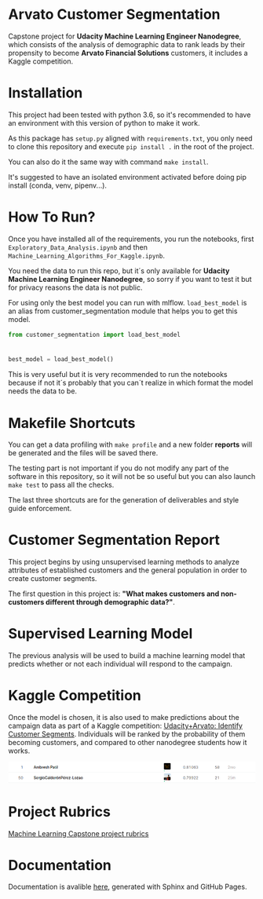 # Arvato Customer Segmentation

Capstone project for **Udacity Machine Learning Engineer Nanodegree**, which consists of the analysis of demographic data to rank leads by their propensity to become **Arvato Financial Solutions** customers, it includes a Kaggle competition.

# Installation

This project had been tested with python 3.6, so it's recommended to have an environment with this version of python to make it work.

As this package has `setup.py` aligned with `requirements.txt`, you only need to clone this repository and execute `pip install .` in the root of the project.

You can also do it the same way with command `make install`.

It's suggested to have an isolated environment activated before doing pip install (conda, venv, pipenv...).

# How To Run?

Once you have installed all of the requirements, you run the notebooks, first `Exploratory_Data_Analysis.ipynb` and then `Machine_Learning_Algorithms_For_Kaggle.ipynb`.

You need the data to run this repo, but it´s only available for **Udacity Machine Learning Engineer Nanodegree**, so sorry if you want to test it but for privacy reasons the data is not public.

For using only the best model you can run with mlflow. `load_best_model` is an alias from customer_segmentation module that helps you to get this model.

```python
from customer_segmentation import load_best_model


best_model = load_best_model()
```

This is very useful but it is very recommended to run the notebooks because if not it´s probably that you can´t realize in which format the model needs the data to be. 

# Makefile Shortcuts

You can get a data profiling with `make profile` and a new folder **reports** will be generated and the files will be saved there.

The testing part is not important if you do not modify any part of the software in this repository, so it will not be so useful but you can also launch `make test` to pass all the checks.

The last three shortcuts are for the generation of deliverables and style guide enforcement.

# Customer Segmentation Report

This project begins by using unsupervised learning methods to analyze attributes of established customers and the general population in order to create customer segments.

The first question in this project is: **"What makes customers and non-customers different through demographic data?"**.

# Supervised Learning Model

The previous analysis will be used to build a machine learning model that predicts whether or not each individual will respond to the campaign.

# Kaggle Competition

Once the model is chosen, it is also used to make predictions about the campaign data as part of a Kaggle competition: [Udacity+Arvato: Identify Customer Segments](https://www.kaggle.com/c/udacity-arvato-identify-customers/leaderboard). Individuals will be ranked by the probability of them becoming customers, and compared to other nanodegree students how it works.

![Kaggle Classification](images/kaggle_classification.png)

# Project Rubrics

[Machine Learning Capstone project rubrics](https://review.udacity.com/#!/rubrics/2541/view)

# Documentation

Documentation is avalible [here](https://sergiocalde94.github.io/Arvato-Customer-Segmentation/), generated with Sphinx and GitHub Pages.

